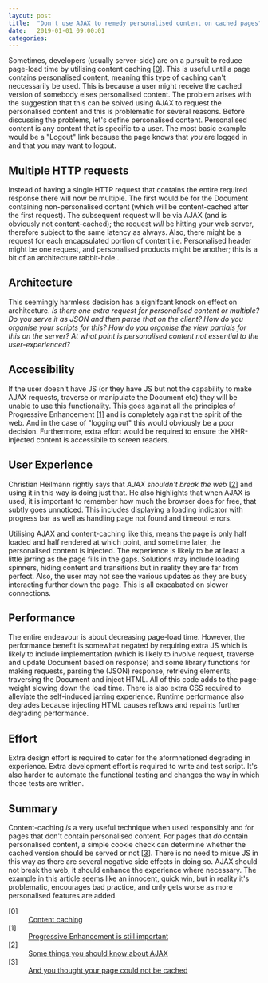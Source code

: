 ```yaml
---
layout: post
title:  "Don't use AJAX to remedy personalised content on cached pages"
date:   2019-01-01 09:00:01
categories:
---
```


Sometimes, developers (usually server-side) are on a pursuit to reduce page-load time by utilising content caching [[0](#ref0)]. This is useful until a page contains personalised content, meaning this type of caching can't neccessarily be used. This is because a user might receive the cached version of somebody elses personalised content. The problem arises with the suggestion that this can be solved using AJAX to request the personalised content and this is problematic for several reasons. Before discussing the problems, let's define personalised content. Personalised content is any content that is specific to a user. The most basic example would be a "Logout" link because the page knows that *you* are logged in and that *you* may want to logout.

## Multiple HTTP requests

Instead of having a single HTTP request that contains the entire required response there will now be multiple. The first would be for the Document containing non-personalised content (which will be content-cached after the first request). The subsequent request will be via AJAX (and is obviously not content-cached); the request *will* be hitting your web server, therefore subject to the same latency as always. Also, there might be a request for each encapsulated portion of content i.e. Personalised header might be one request, and personalised products might be another; this is a bit of an architecture rabbit-hole...

## Architecture

This seemingly harmless decision has a signifcant knock on effect on architecture. *Is there one extra request for personalised content or multiple? Do you serve it as JSON and then parse that on the client? How do you organise your scripts for this? How do you organise the view partials for this on the server? At what point is personalised content not essential to the user-experienced?*

## Accessibility

If the user doesn't have JS (or they have JS but not the capability to make AJAX requests, traverse or manipulate the Document etc) they will be unable to use this functionality. This goes against all the principles of Progressive Enhancement [[1](#ref1)] and is completely against the spirit of the web. And in the case of "logging out" this would obviously be a poor decision. Furthermore, extra effort would be required to ensure the XHR-injected content is accessibile to screen readers.

## User Experience

Christian Heilmann rightly says that *AJAX shouldn't break the web* [[2](#ref2)] and using it in this way is doing just that. He also highlights that when AJAX is used, it is important to remember how much the browser does for free, that subtly goes unnoticed. This includes displaying a loading indicator with  progress bar as well as handling page not found and timeout errors.

Utilising AJAX and content-caching like this, means the page is only half loaded and half rendered at which point, and sometime later, the personalised content is injected. The experience is likely to be at least a little jarring as the page fills in the gaps. Solutions may include loading spinners, hiding content and transitions but in reality they are far from perfect. Also, the user may not see the various updates as they are busy interacting further down the page. This is all exacabated on slower connections.

## Performance

The entire endeavour is about decreasing page-load time. However, the performance benefit is somewhat negated by requiring extra JS which is likely to include implementation (which is likely to involve request, traverse and update Document based on response) and some library functions for making requests, parsing the (JSON) response, retrieving elements, traversing the Document and inject HTML. All of this code adds to the page-weight slowing down the load time. There is also extra CSS required to alleviate the self-induced jarring experience. Runtime performance also degrades because injecting HTML causes reflows and repaints further degrading performance.

## Effort

Extra design effort is required to cater for the aformnetioned degrading in experience. Extra development effort is required to write and test script. It's also harder to automate the functional testing and changes the way in which those tests are written.

## Summary

Content-caching *is* a very useful technique when used responsibly and for pages that don't contain personalised content. For pages that *do* contain personalised content, a simple cookie check can determine whether the cached version should be served or not [[3](#ref3)]. There is no need to misue JS in this way as there are several negative side effects in doing so. AJAX should not break the web, it should enhance the experience where necessary. The example in this article seems like an innocent, quick win, but in reality it's problematic, encourages bad practice, and only gets worse as more personalised features are added.

<dl>
	<dt class="citation" id="ref0">[0]</dt>
	<dd><a href="https://developer.akamai.com/stuff/Caching/Content_Caching.html">Content caching</a></dd>
	<dt class="citation" id="ref1">[1]</dt>
	<dd><a href="http://jakearchibald.com/2013/progressive-enhancement-still-important/">Progressive Enhancement is still important</a></dd>
	<dt class="citation" id="ref2">[2]</dt>
	<dd><a href="http://www.smashingmagazine.com/2010/02/10/some-things-you-should-know-about-ajax/">Some things you should know about AJAX</a></dd>
	<dt class="citation" id="ref3">[3]</dt>
	<dd><a href="https://blogs.akamai.com/2014/05/and-you-thought-your-page-could-not-be-cached.html">And you thought your page could not be cached</a></dd>
</dl>

<!--

https://remysharp.com/2012/04/25/mobile-battery-performance

[0]: http://itamarst.org/writings/dynamiccaching.html

## For JE

* How are we going to measure success
* Progressive enhance and phase 2 it
* scope creeping story, not the aim
* needs to be thought out for entire site strategy not just serp
* affects front end architecture

## Comment from blog covers it off:

> I think this would be a useful technique in only special situations. It does accomplish what you want but will require multiple downloads and will make a portion of your page unaccessible to those who have disabled JS (from what I have heard that is 10% of the intenet population).

> Plus I am dubious of the savings. The reason for the caching to not have a web brower contact the website. It can just retrieve the content from cache. But if it is having to retrieve a portion of the content anyway you still have to make a HTTP request. Might as well make that response a bit bigger and get rid of the multiple requests and more complex code.

> Sounds to me like this is going a little overboard on caching. Some pages are just not designed for caching. If that is the case then implement your application to use the “If-Modified-Since” header. That way the user can make their request but get back a small response in most cases.

> I think this is premature optimization.

## Other ways of getting siginifant perf benefits

* group ajax calls on menu page - thats a LOT of calls.
* keep page light weight
* make search accurate
* smush images
* reduce page weight in assets, css, js

Todo:

* cache invalidated means it goes to server anyway

-->